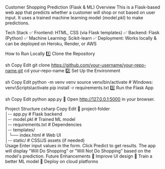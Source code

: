 Customer Shopping Prediction (Flask & ML)
Overview
This is a Flask-based web app that predicts whether a customer will shop or not based on user input. It uses a trained machine learning model (model.pkl) to make predictions.

Tech Stack
✅ Frontend: HTML, CSS (via Flask templates)
✅ Backend: Flask (Python)
✅ Machine Learning: Scikit-learn
✅ Deployment: Works locally & can be deployed on Heroku, Render, or AWS

How to Run Locally
1️⃣ Clone the Repository

sh
Copy
Edit
git clone https://github.com/your-username/your-repo-name.git
cd your-repo-name
2️⃣ Set Up the Environment

sh
Copy
Edit
python -m venv venv
source venv/bin/activate  # Windows: venv\Scripts\activate
pip install -r requirements.txt
3️⃣ Run the Flask App

sh
Copy
Edit
python app.py
🔗 Open http://127.0.0.1:5000 in your browser.

Project Structure
csharp
Copy
Edit
📂 project-folder  
│-- app.py          # Flask backend  
│-- model.pkl       # Trained ML model  
│-- requirements.txt # Dependencies  
│-- templates/  
│   └── index.html  # Web UI  
│-- static/         # CSS/JS assets (if needed)  
Usage
Enter input values in the form.
Click Predict to get results.
The app will display "Will Do Shopping" or "Will Not Do Shopping" based on the model's prediction.
Future Enhancements
🔹 Improve UI design
🔹 Train a better ML model
🔹 Deploy on cloud platforms
